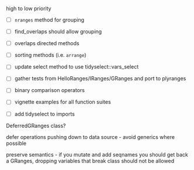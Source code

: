 high to low priority

- [ ] `nranges` method for grouping
- [ ] find_overlaps should allow grouping
- [ ] overlaps directed methods
- [ ] sorting methods (i.e. `arrange`)
- [ ] update select method to use tidyselect::vars_select
- [ ] gather tests from HelloRanges/IRanges/GRanges and port to plyranges
- [ ] binary comparison operators
- [ ] vignette examples for all function suites
- [ ] add tidyselect to imports



DeferredGRanges class?

defer operations pushing down to data source -  avoid generics where possible

preserve semantics - if you mutate and add seqnames you should get back
a GRanges, dropping variables that break class should not be allowed 


